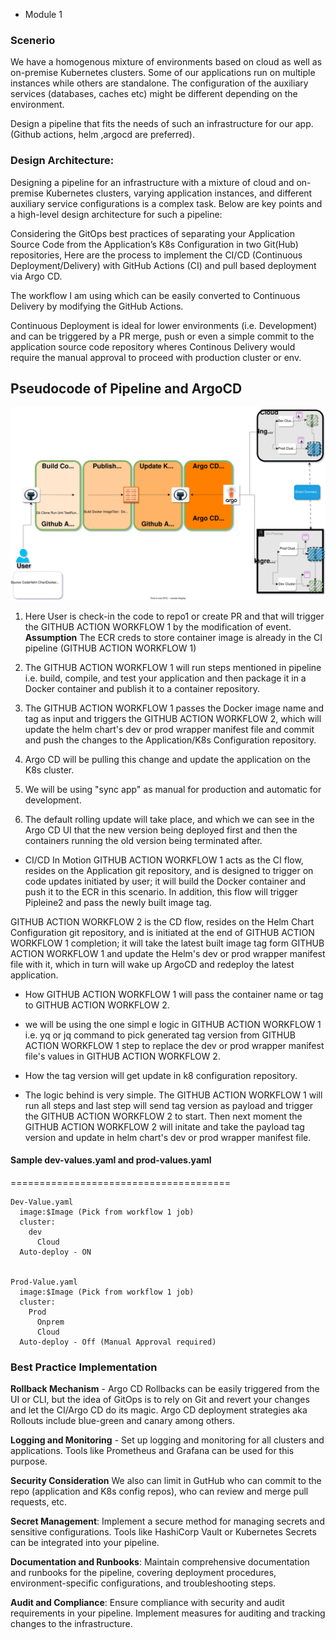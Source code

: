 * Module 1

### Scenerio 
We have a homogenous mixture of environments based on cloud as well as on-premise Kubernetes clusters. Some of our applications run on multiple instances while others are standalone. The configuration of the auxiliary services (databases, caches etc) might be different depending on the environment.

Design a pipeline that fits the needs of such an infrastructure for our app.
(Github actions, helm ,argocd are preferred).


### Design Architecture:


Designing a pipeline for an infrastructure with a mixture of cloud and on-premise Kubernetes clusters, varying application instances, and different auxiliary service configurations is a complex task. Below are key points and a high-level design architecture for such a pipeline:

Considering the GitOps best practices of separating your Application Source Code from the Application’s K8s Configuration in two Git(Hub) repositories, Here are the process to implement the CI/CD (Continuous Deployment/Delivery) with GitHub Actions (CI) and pull based deployment via Argo CD.

The workflow I am using which can be easily converted to Continuous Delivery by modifying the GitHub Actions. 

Continuous Deployment is ideal for lower environments (i.e. Development) and can be triggered by a PR merge, push or even a simple commit to the application source code repository wheres Continous Delivery would require the manual approval to proceed with production cluster or env. 

## Pseudocode of Pipeline and ArgoCD

 ![Screenshot](Ruby_App_Deploy/img/GitOps_argoCd.drawio.svg) 


1. Here User is check-in the code to repo1 or create PR and that will trigger the GITHUB ACTION WORKFLOW 1 by  the modification of event. **Assumption** The ECR creds to store container image is already in the CI pipeline (GITHUB ACTION WORKFLOW 1)

2. The GITHUB ACTION WORKFLOW 1 will run steps mentioned in pipeline i.e. build, compile, and test your application and then package it in a Docker container and publish it to a container repository.

3. The GITHUB ACTION WORKFLOW 1 passes the Docker image name and tag as input and triggers the  GITHUB ACTION WORKFLOW 2, which will update the helm chart's dev or prod wrapper manifest file and commit and push the changes to the Application/K8s Configuration repository. 

4. Argo CD will be pulling this change and update the application on the K8s cluster.

5. We will be using "sync app" as manual for production and automatic for development.

6. The default rolling update will take place, and which we can see in the Argo CD UI that the new version being deployed first and then the containers running the old version being terminated after.


* CI/CD In Motion
GITHUB ACTION WORKFLOW 1 acts as the CI flow, resides on the Application git repository, and is designed to trigger on code updates initiated by user; it will build the Docker container and push it to the ECR in this scenario. In addition, this flow will trigger Pipleine2 and pass the newly built image tag.

GITHUB ACTION WORKFLOW 2 is the CD flow, resides on the Helm Chart Configuration git repository, and is initiated at the end of GITHUB ACTION WORKFLOW 1 completion; it will take the latest built image tag form GITHUB ACTION WORKFLOW 1 and update the Helm's dev or prod wrapper manifest file with it, which in turn will wake up ArgoCD and redeploy the latest application.


* How GITHUB ACTION WORKFLOW 1 will pass the container name or tag to GITHUB ACTION WORKFLOW 2.
- we will be using the one simpl e logic in GITHUB ACTION WORKFLOW 1 i.e. yq or jq command to pick generated tag version from GITHUB ACTION WORKFLOW 1 step to replace the dev or prod wrapper manifest file's values in GITHUB ACTION WORKFLOW 2. 

* How the tag version will get update in k8 configuration repository. 
- The logic behind is very simple. The GITHUB ACTION WORKFLOW 1 will run all steps and last step will send tag version as payload and trigger the GITHUB ACTION WORKFLOW 2 to start. Then next moment the GITHUB ACTION WORKFLOW 2 will initate and take the payload tag version and update in helm chart's dev or prod wrapper manifest file. 


#### Sample dev-values.yaml and prod-values.yaml
======================================
```
Dev-Value.yaml
  image:$Image (Pick from workflow 1 job)
  cluster:
    dev
      Cloud
  Auto-deploy - ON 
  

Prod-Value.yaml
  image:$Image (Pick from workflow 1 job)
  cluster:
    Prod
      Onprem
      Cloud
  Auto-deploy - Off (Manual Approval required)
```
  

### Best Practice Implementation 

**Rollback Mechanism** - Argo CD Rollbacks can be easily triggered from the UI or CLI, but the idea of GitOps is to rely on Git and revert your changes and let the CI/Argo CD do its magic. Argo CD deployment strategies aka Rollouts include blue-green and canary among others.

**Logging and Monitoring** - Set up logging and monitoring for all clusters and applications. Tools like Prometheus and Grafana can be used for this purpose.

**Security Consideration**
We also can limit in GutHub who can commit to the repo (application and K8s config repos), who can review and merge pull requests, etc. 

**Secret Management**: Implement a secure method for managing secrets and sensitive configurations. Tools like HashiCorp Vault or Kubernetes Secrets can be integrated into your pipeline.

**Documentation and Runbooks**: Maintain comprehensive documentation and runbooks for the pipeline, covering deployment procedures, environment-specific configurations, and troubleshooting steps.

**Audit and Compliance**: Ensure compliance with security and audit requirements in your pipeline. Implement measures for auditing and tracking changes to the infrastructure.


